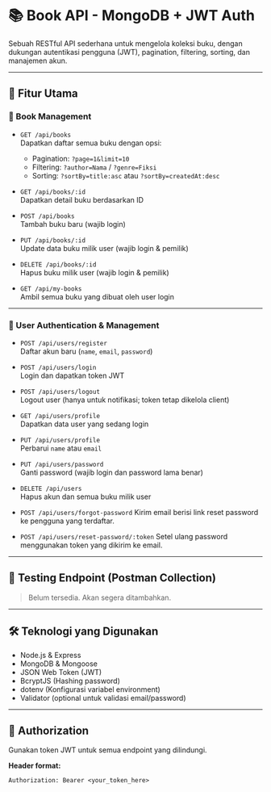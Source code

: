 # 📚 Book API - MongoDB + JWT Auth

Sebuah RESTful API sederhana untuk mengelola koleksi buku, dengan dukungan autentikasi pengguna (JWT), pagination, filtering, sorting, dan manajemen akun.

---

## 🚀 Fitur Utama

### 📘 Book Management

- `GET /api/books`  
  Dapatkan daftar semua buku dengan opsi:

  - Pagination: `?page=1&limit=10`
  - Filtering: `?author=Nama` / `?genre=Fiksi`
  - Sorting: `?sortBy=title:asc` atau `?sortBy=createdAt:desc`

- `GET /api/books/:id`  
  Dapatkan detail buku berdasarkan ID

- `POST /api/books`  
  Tambah buku baru (wajib login)

- `PUT /api/books/:id`  
  Update data buku milik user (wajib login & pemilik)

- `DELETE /api/books/:id`  
  Hapus buku milik user (wajib login & pemilik)

- `GET /api/my-books`  
  Ambil semua buku yang dibuat oleh user login

---

### 👤 User Authentication & Management

- `POST /api/users/register`  
  Daftar akun baru (`name`, `email`, `password`)

- `POST /api/users/login`  
  Login dan dapatkan token JWT

- `POST /api/users/logout`  
  Logout user (hanya untuk notifikasi; token tetap dikelola client)

- `GET /api/users/profile`  
  Dapatkan data user yang sedang login

- `PUT /api/users/profile`  
  Perbarui `name` atau `email`

- `PUT /api/users/password`  
  Ganti password (wajib login dan password lama benar)

- `DELETE /api/users`  
  Hapus akun dan semua buku milik user

- `POST /api/users/forgot-password`
  Kirim email berisi link reset password ke pengguna yang terdaftar.

- `POST /api/users/reset-password/:token`
  Setel ulang password menggunakan token yang dikirim ke email.

---

## 🧪 Testing Endpoint (Postman Collection)

> Belum tersedia. Akan segera ditambahkan.

---

## 🛠 Teknologi yang Digunakan

- Node.js & Express
- MongoDB & Mongoose
- JSON Web Token (JWT)
- BcryptJS (Hashing password)
- dotenv (Konfigurasi variabel environment)
- Validator (optional untuk validasi email/password)

---

## 🔐 Authorization

Gunakan token JWT untuk semua endpoint yang dilindungi.

**Header format:**

```http
Authorization: Bearer <your_token_here>
```
